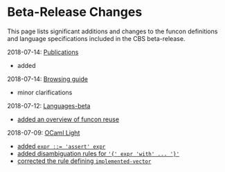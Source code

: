 Beta-Release Changes
====================

This page lists significant additions and changes to the funcon definitions and
language specifications included in the CBS beta-release.

2018-07-14: [Publications](Publications.md)
* added

2018-07-14: [Browsing guide](Guide/Browsing.md)
* minor clarifications

2018-07-12: [Languages-beta](Languages-beta/index.md)
* [added an overview of funcon reuse](Languages-beta/Reuse.md)

2018-07-09: [OCaml Light](Languages-beta/OCaml-Light/index.md)
* [added `expr ::= 'assert' expr`](Languages-beta/OCaml-Light/OC-L-cbs/OC-L/OC-L-07-Expressions/index.html)
* [added disambiguation rules for `'{' expr 'with' ... '}'`](Languages-beta/OCaml-Light/OC-L-cbs/OC-L/OC-L-A-Disambiguation/index.html)
* [corrected the rule defining `implemented-vector`](Languages-beta/OCaml-Light/OC-L-cbs/OC-L/OC-L-02-Values/index.html)
